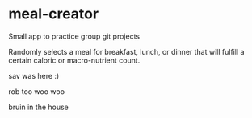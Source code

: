 # meal-creator
Small app to practice group git projects

Randomly selects a meal for breakfast, lunch, or dinner that will fulfill a certain caloric or macro-nutrient count.

sav was here :)

rob too woo woo

bruin in the house